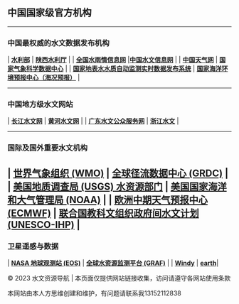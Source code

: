 ## 中国国家级官方机构
---
### 中国最权威的水文数据发布机构
| [**水利部**](http://www.mwr.gov.cn/)              | [**陕西水利厅**](https://slt.shaanxi.gov.cn/)                 |
| [**全国水雨情信息网**](http://xxfb.mwr.cn/)         |[**中国水文信息网**](http://www.hydroinfo.gov.cn/) |
| [**中国天气网**](http://www.weather.com.cn/)         | [**国家气象科学数据中心**](http://data.cma.cn/)          |
| [**国家地表水水质自动监测实时数据发布系统**](https://szhj.mee.gov.cn/)    | [**国家海洋环境预报中心（海况预报）**](http://www.nmefc.cn/)      |

---
### 中国地方级水文网站
 | [**长江水文网**](http://www.cjh.com.cn/)         |  [**黄河水文网**](http://www.hwswj.com/)        |
| [**广东水文公众服务网**](http://www.gdsw.gov.cn/)         |  [**浙江水文**](http://www.zjsw.cn/)        |

---
### 国际及国外重要水文机构
| [**世界气象组织 (WMO)**](https://worldweather.wmo.int/)         |  [**全球径流数据中心 (GRDC)**](https://www.bafg.de/GRDC/)         |
| [**美国地质调查局 (USGS) 水资源部门**](https://waterdata.usgs.gov/nwis)         | [**美国国家海洋和大气管理局 (NOAA)**](https://water.noaa.gov/)         |
| [**欧洲中期天气预报中心 (ECMWF)**](https://www.ecmwf.int/)        | [**联合国教科文组织政府间水文计划 (UNESCO-IHP)**](https://en.unesco.org/ihp)         |
---

### 卫星遥感与数据
| [**NASA 地球观测站 (EOS)**](https://earthobservatory.nasa.gov/)         |  [**全球水资源监测平台 (GRAF)**](https://ipad.fas.usda.gov/rssiws/al/global_reservoir/)       |
| [**Windy**](https://www.windy.com/)  | [**earth**](https://earth.nullschool.net/)|


<p>© 2023 水文资源导航 | 本页面仅提供网站链接收集，访问请遵守各网站使用条款</p>
<p>本网站由本人方思维创建和维护，有问题请联系我13152112838</p>
